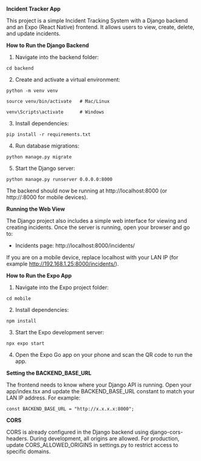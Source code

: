 **Incident Tracker App**

This project is a simple Incident Tracking System with a Django backend and an Expo (React Native) frontend. It allows users to view, create, delete, and update incidents.

**How to Run the Django Backend**

1. Navigate into the backend folder:

`cd backend`

2. Create and activate a virtual environment:

`python -m venv venv`

`source venv/bin/activate   # Mac/Linux  `

`venv\Scripts\activate      # Windows`

3. Install dependencies:

`pip install -r requirements.txt`

4. Run database migrations:

`python manage.py migrate`

5. Start the Django server:

`python manage.py runserver 0.0.0.0:8000`

The backend should now be running at http://localhost:8000 (or http://<your LAN IP>:8000 for mobile devices).

**Running the Web View**

The Django project also includes a simple web interface for viewing and creating incidents. Once the server is running, open your browser and go to:
* Incidents page: http://localhost:8000/incidents/

If you are on a mobile device, replace localhost with your LAN IP (for example http://192.168.1.25:8000/incidents/).

**How to Run the Expo App**

1. Navigate into the Expo project folder:

`cd mobile`

2. Install dependencies:

`npm install`

3. Start the Expo development server:

`npx expo start`

4. Open the Expo Go app on your phone and scan the QR code to run the app.

**Setting the BACKEND_BASE_URL**

The frontend needs to know where your Django API is running. Open your app/index.tsx and update the BACKEND_BASE_URL constant to match your LAN IP address. For example:

`const BACKEND_BASE_URL = "http://x.x.x.x:8000";`

**CORS**

CORS is already configured in the Django backend using django-cors-headers. During development, all origins are allowed. For production, update CORS_ALLOWED_ORIGINS in settings.py to restrict access to specific domains.
